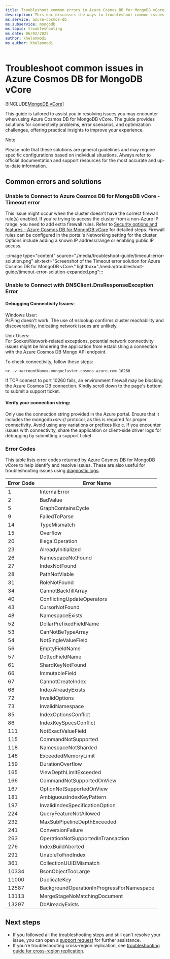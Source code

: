 ```yaml
---
title: Troubleshoot common errors in Azure Cosmos DB for MongoDB vCore
description: This doc discusses the ways to troubleshoot common issues encountered in Azure Cosmos DB for MongoDB vCore.
ms.service: azure-cosmos-db
ms.subservice: mongodb
ms.topic: troubleshooting
ms.date: 06/02/2025
author: khelanmodi
ms.author: khelanmodi
---
```


# Troubleshoot common issues in Azure Cosmos DB for MongoDB vCore
[!INCLUDE[MongoDB vCore](~/reusable-content/ce-skilling/azure/includes/cosmos-db/includes/appliesto-mongodb-vcore.md)]

This guide is tailored to assist you in resolving issues you may encounter when using Azure Cosmos DB for MongoDB vCore. The guide provides solutions for connectivity problems, error scenarios, and optimization challenges, offering practical insights to improve your experience. 

>[!Note]
> Please note that these solutions are general guidelines and may require specific configurations based on individual situations. Always refer to official documentation and support resources for the most accurate and up-to-date information.

## Common errors and solutions

### Unable to Connect to Azure Cosmos DB for MongoDB vCore - Timeout error 
This issue might occur when the cluster doesn't have the correct firewall rule(s) enabled. If you're trying to access the cluster from a non-Azure IP range, you need to add extra firewall rules. Refer to [Security options and features - Azure Cosmos DB for MongoDB vCore](./security.md#network-security-options) for detailed steps. Firewall rules can be configured in the portal's Networking setting for the cluster. Options include adding a known IP address/range or enabling public IP access.

:::image type="content" source="./media/troubleshoot-guide/timeout-error-solution.png" alt-text="Screenshot of the Timeout error solution for Azure Cosmos DB for MongoDB vCore." lightbox="./media/troubleshoot-guide/timeout-error-solution-expanded.png":::


### Unable to Connect with DNSClient.DnsResponseException Error
#### Debugging Connectivity Issues: 
Windows User: <br>
PsPing doesn't work. The use of nslookup confirms cluster reachability and discoverability, indicating network issues are unlikely.

Unix Users: <br>
For Socket/Network-related exceptions, potential network connectivity issues might be hindering the application from establishing a connection with the Azure Cosmos DB Mongo API endpoint.

To check connectivity, follow these steps:
```
nc -v <accountName>.mongocluster.cosmos.azure.com 10260
```
If TCP connect to port 10260 fails, an environment firewall may be blocking the Azure Cosmos DB connection. Kindly scroll down to the page's bottom to submit a support ticket.



#### Verify your connection string: 
Only use the connection string provided in the Azure portal. Ensure that it includes the mongodb+srv:// protocol, as this is required for proper connectivity. Avoid using any variations or prefixes like c. If you encounter issues with connectivity, share the application or client-side driver logs for debugging by submitting a support ticket.

### Error Codes
This table lists error codes returned by Azure Cosmos DB for MongoDB vCore to help identify and resolve issues. These are also useful for troubleshooting issues using [diagnostic logs](./how-to-monitor-diagnostics-logs.md).

| Error Code | Error Name                        |
|---------------|----------------------------------|
| 1             | InternalError                    |
| 2             | BadValue                         |
| 5             | GraphContainsCycle               |
| 9             | FailedToParse                    |
| 14            | TypeMismatch                     |
| 15            | Overflow                         |
| 20            | IllegalOperation                 |
| 23            | AlreadyInitialized               |
| 26            | NamespaceNotFound                |
| 27            | IndexNotFound                    |
| 28            | PathNotViable                    |
| 31            | RoleNotFound                     |
| 34            | CannotBackfillArray              |
| 40            | ConflictingUpdateOperators       |
| 43            | CursorNotFound                   |
| 48            | NamespaceExists                  |
| 52            | DollarPrefixedFieldName          |
| 53            | CanNotBeTypeArray                |
| 54            | NotSingleValueField              |
| 56            | EmptyFieldName                   |
| 57            | DottedFieldName                  |
| 61            | ShardKeyNotFound                 |
| 66            | ImmutableField                   |
| 67            | CannotCreateIndex                |
| 68            | IndexAlreadyExists               |
| 72            | InvalidOptions                   |
| 73            | InvalidNamespace                 |
| 85            | IndexOptionsConflict             |
| 86            | IndexKeySpecsConflict            |
| 111           | NotExactValueField               |
| 115           | CommandNotSupported              |
| 118           | NamespaceNotSharded              |
| 146           | ExceededMemoryLimit              |
| 159           | DurationOverflow                 |
| 165           | ViewDepthLimitExceeded           |
| 166           | CommandNotSupportedOnView        |
| 167           | OptionNotSupportedOnView         |
| 181           | AmbiguousIndexKeyPattern         |
| 197           | InvalidIndexSpecificationOption  |
| 224           | QueryFeatureNotAllowed           |
| 232           | MaxSubPipelineDepthExceeded      |
| 241           | ConversionFailure                |
| 263           | OperationNotSupportedInTransaction |
| 276           | IndexBuildAborted                |
| 291           | UnableToFindIndex                |
| 361           | CollectionUUIDMismatch           |
| 10334         | BsonObjectTooLarge               |
| 11000         | DuplicateKey                     |
| 12587         | BackgroundOperationInProgressForNamespace |
| 13113         | MergeStageNoMatchingDocument     |
| 13297         | DbAlreadyExists                  |

## Next steps
- If you followed all the troubleshooting steps and still can't resolve your issue, you can open a [support request](https://azure.microsoft.com/support/create-ticket/) for further assistance.
- If you're troubleshooting cross-region replication, see [troubleshooting guide for cross-region replication](./troubleshoot-replication.md).
